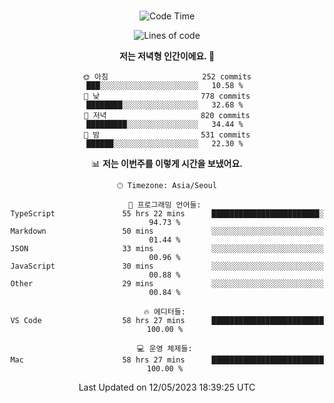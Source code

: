 <div align="center">

<br />

 <!--START_SECTION:waka-->
![Code Time](http://img.shields.io/badge/Code%20Time-567%20hrs%2056%20mins-blue)

![Lines of code](https://img.shields.io/badge/%EC%A0%80%EB%8A%94%20%EC%97%AC%ED%83%9C%EA%B9%8C%EC%A7%80%20-2.8%20million%20%EC%A4%84%EC%9D%98%20%EC%BD%94%EB%93%9C%EB%A5%BC%20%EC%9E%91%EC%84%B1%ED%96%88%EC%96%B4%EC%9A%94.-blue)

**저는 저녁형 인간이에요. 🦉** 

```text
🌞 아침                     252 commits         ███░░░░░░░░░░░░░░░░░░░░░░   10.58 % 
🌆 낮　                     778 commits         ████████░░░░░░░░░░░░░░░░░   32.68 % 
🌃 저녁                     820 commits         █████████░░░░░░░░░░░░░░░░   34.44 % 
🌙 밤　                     531 commits         ██████░░░░░░░░░░░░░░░░░░░   22.30 % 
```


📊 **저는 이번주를 이렇게 시간을 보냈어요.** 

```text
🕑︎ Timezone: Asia/Seoul

💬 프로그래밍 언어들: 
TypeScript               55 hrs 22 mins      ████████████████████████░   94.73 % 
Markdown                 50 mins             ░░░░░░░░░░░░░░░░░░░░░░░░░   01.44 % 
JSON                     33 mins             ░░░░░░░░░░░░░░░░░░░░░░░░░   00.96 % 
JavaScript               30 mins             ░░░░░░░░░░░░░░░░░░░░░░░░░   00.88 % 
Other                    29 mins             ░░░░░░░░░░░░░░░░░░░░░░░░░   00.84 % 

🔥 에디터들: 
VS Code                  58 hrs 27 mins      █████████████████████████   100.00 % 

💻 운영 체제들: 
Mac                      58 hrs 27 mins      █████████████████████████   100.00 % 
```


 Last Updated on 12/05/2023 18:39:25 UTC
<!--END_SECTION:waka-->

</div>
